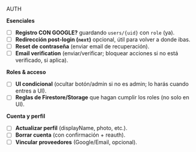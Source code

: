 AUTH

**Esenciales**

-   [ ] **Registro CON GOOGLE?** guardando `users/{uid}` con `role` (ya).
-   [ ] **Redirección post-login (`next`)** opcional, útil para volver a donde ibas.
-   [ ] **Reset de contraseña** (enviar email de recuperación).
-   [ ] **Email verification** (enviar/verificar; bloquear acciones si no está verificado, si aplica).

**Roles & acceso**

-   [ ] **UI condicional** (ocultar botón/admin si no es admin; lo harás cuando entres a UI).
-   [ ] **Reglas de Firestore/Storage** que hagan cumplir los roles (no solo en UI).

**Cuenta y perfil**

-   [ ] **Actualizar perfil** (displayName, photo, etc.).
-   [ ] **Borrar cuenta** (con confirmación + reauth).
-   [ ] **Vincular proveedores** (Google/Email, opcional).
